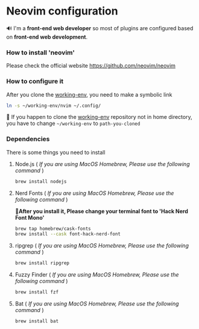 # Neovim configuration

:loud_sound: I'm a **front-end web developer** so most of plugins are configured based on **front-end web development**.

### How to install 'neovim'

Please check the official website https://github.com/neovim/neovim

### How to configure it

After you clone the [working-env](https://github.com/kafelix496/working-env/tree/master/nvim), you need to make a symbolic link

```zsh
ln -s ~/working-env/nvim ~/.config/
```

:pushpin: If you happen to clone the [working-env](https://github.com/kafelix496/working-env/tree/master/nvim) repository not in home directory,
you have to change `~/working-env` to `path-you-cloned`

### Dependencies

There is some things you need to install

1. Node.js ( _If you are using MacOS Homebrew, Please use the following command_ )

   ```zsh
   brew install nodejs
   ```

2. Nerd Fonts ( _If you are using MacOS Homebrew, Please use the following command_ )

   :pushpin:**After you install it, Please change your terminal font to 'Hack Nerd Font Mono'**

   ```zsh
   brew tap homebrew/cask-fonts
   brew install --cask font-hack-nerd-font
   ```

3. ripgrep ( _If you are using MacOS Homebrew, Please use the following command_ )

   ```zsh
   brew install ripgrep
   ```

4. Fuzzy Finder ( _If you are using MacOS Homebrew, Please use the following command_ )

   ```zsh
   brew install fzf
   ```

5. Bat ( _If you are using MacOS Homebrew, Please use the following command_ )

   ```zsh
   brew install bat
   ```
